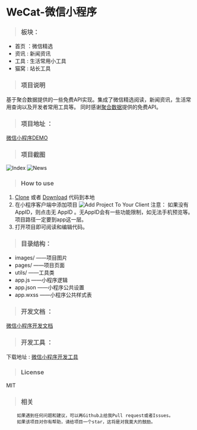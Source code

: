 WeCat-微信小程序
===========

>### 板块：

+ 首页 ：微信精选
+ 资讯  :  新闻资讯
+ 工具  :  生活常用小工具
+ 猫窝  :  站长工具

>### 项目说明

基于聚合数据提供的一些免费API实现。集成了微信精选阅读，新闻资讯，生活常用查询以及开发者常用工具等。
同时感谢[聚合数据](https://www.juhe.cn/)提供的免费API。

>### 项目地址 ：

[微信小程序DEMO](https://github.com/hicoldcat/WeCat)

>### 项目截图

![Index](https://github.com/hicoldcat/WeCat/blob/master/app/images/index.jpg?raw=true)
![News](https://github.com/hicoldcat/WeCat/blob/master/app/images/news.jpg?raw=true)

>### How to use

1. [Clone](https://github.com/hicoldcat/WeCat.git) 或者 [Download](https://github.com/hicoldcat/WeCat/archive/master.zip) 代码到本地
2. 在小程序客户端中添加项目
        ![Add Project To Your Client](https://raw.githubusercontent.com/hicoldcat/WeCat/master/app/images/addproject.jpg)
            注意：
                如果没有AppID，则点击无 AppID 。无AppID会有一些功能限制，如无法手机预览等。
                项目路径一定要到app这一层。
3. 打开项目即可阅读和编辑代码。

>### 目录结构：

+ images/                  ——项目图片
+ pages/                    ——项目页面
+ utils/                       ——工具类
+ app.js                     ——小程序逻辑
+ app.json                ——小程序公共设置
+ app.wxss               ——小程序公共样式表


>### 开发文档 ：

[微信小程序开发文档](https://mp.weixin.qq.com/debug/wxadoc/dev/)

>### 开发工具 ：

下载地址 : [微信小程序开发工具](https://mp.weixin.qq.com/debug/wxadoc/dev/devtools/download.html)

>### License

MIT

>### 相关

        如果遇到任何问题和建议，可以再Github上给我Pull request或者Issues。
        如果该项目对你有帮助，请给项目一个star，这将是对我莫大的鼓励。



